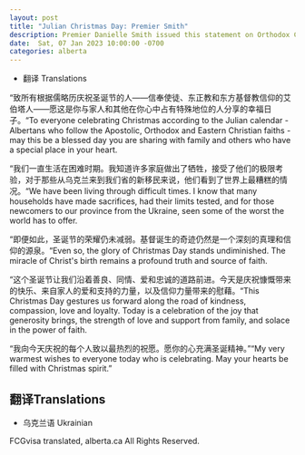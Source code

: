 ```yaml
---
layout: post
title: "Julian Christmas Day: Premier Smith"
description: Premier Danielle Smith issued this statement on Orthodox Christmas:
date:  Sat, 07 Jan 2023 10:00:00 -0700
categories: alberta
---
```


* 翻译 Translations

“致所有根据儒略历庆祝圣诞节的人——信奉使徒、东正教和东方基督教信仰的艾伯塔人——愿这是你与家人和其他在你心中占有特殊地位的人分享的幸福日子。“To everyone celebrating Christmas according to the Julian calendar - Albertans who follow the Apostolic, Orthodox and Eastern Christian faiths - may this be a blessed day you are sharing with family and others who have a special place in your heart.

“我们一直生活在困难时期。我知道许多家庭做出了牺牲，接受了他们的极限考验，对于那些从乌克兰来到我们省的新移民来说，他们看到了世界上最糟糕的情况。“We have been living through difficult times. I know that many households have made sacrifices, had their limits tested, and for those newcomers to our province from the Ukraine, seen some of the worst the world has to offer.

“即便如此，圣诞节的荣耀仍未减弱。基督诞生的奇迹仍然是一个深刻的真理和信仰的源泉。“Even so, the glory of Christmas Day stands undiminished. The miracle of Christ's birth remains a profound truth and source of faith.

“这个圣诞节让我们沿着善良、同情、爱和忠诚的道路前进。今天是庆祝慷慨带来的快乐、来自家人的爱和支持的力量，以及信仰力量带来的慰藉。“This Christmas Day gestures us forward along the road of kindness, compassion, love and loyalty. Today is a celebration of the joy that generosity brings, the strength of love and support from family, and solace in the power of faith.

“我向今天庆祝的每个人致以最热烈的祝愿。愿你的心充满圣诞精神。”“My very warmest wishes to everyone today who is celebrating. May your hearts be filled with Christmas spirit.”

## 翻译Translations

* 乌克兰语 Ukrainian

FCGvisa translated, alberta.ca All Rights Reserved.
